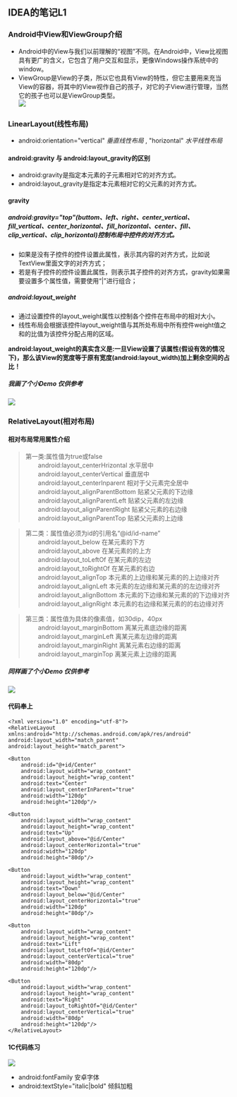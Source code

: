 ## IDEA的笔记L1  

### Android中View和ViewGroup介绍  
* Android中的View与我们以前理解的“视图”不同。在Android中，View比视图具有更广的含义，它包含了用户交互和显示，更像Windows操作系统中的window。  
* ViewGroup是View的子类，所以它也具有View的特性，但它主要用来充当View的容器，将其中的View视作自己的孩子，对它的子View进行管理，当然它的孩子也可以是ViewGroup类型。  
![](http://i.imgur.com/fSKfuip.png)
### LinearLayout(线性布局)  
* android:orientation="vertical" _垂直线性布局_ , "horizontal" _水平线性布局_   

#### android:gravity 与 android:layout_gravity的区别  
* android:gravity是指定本元素的子元素相对它的对齐方式。  
* android:layout_gravity是指定本元素相对它的父元素的对齐方式。  
#### gravity  
##### android:gravity="top"(buttom、left、right、center_vertical、fill_vertical、center_horizontal、fill_horizontal、center、fill、clip_vertical、clip_horizontal)控制布局中控件的对齐方式。  
* 如果是没有子控件的控件设置此属性，表示其内容的对齐方式，比如说TextView里面文字的对齐方式；  
* 若是有子控件的控件设置此属性，则表示其子控件的对齐方式，gravity如果需要设置多个属性值，需要使用“|”进行组合；   
##### android:layout_weight  
* 通过设置控件的layout_weight属性以控制各个控件在布局中的相对大小。  
* 线性布局会根据该控件layout_weight值与其所处布局中所有控件weight值之和的比值为该控件分配占用的区域。  

**android:layout\_weight的真实含义是:一旦View设置了该属性(假设有效的情况下)，那么该View的宽度等于原有宽度(android:layout\_width)加上剩余空间的占比！**  
##### 我画了个小Demo 仅供参考
![](http://i.imgur.com/uyU5RsN.png)    
  
### RelativeLayout(相对布局)   
#### 相对布局常用属性介绍  
> 第一类:属性值为true或false  
　　android:layout\_centerHrizontal 水平居中  
　　android:layout\_centerVertical 垂直居中  
　　android:layout\_centerInparent 相对于父元素完全居中  
　　android:layout\_alignParentBottom 贴紧父元素的下边缘  
　　android:layout\_alignParentLeft 贴紧父元素的左边缘   
　　android:layout\_alignParentRight 贴紧父元素的右边缘  
　　android:layout\_alignParentTop 贴紧父元素的上边缘    
  
> 第二类：属性值必须为id的引用名“@id/id-name”  
　　android:layout\_below 在某元素的下方  
　　android:layout\_above 在某元素的的上方  
　　android:layout\_toLeftOf 在某元素的左边   
　　android:layout\_toRightOf 在某元素的右边  
　　android:layout\_alignTop 本元素的上边缘和某元素的的上边缘对齐  
　　android:layout\_alignLeft 本元素的左边缘和某元素的的左边缘对齐  
　　android:layout\_alignBottom 本元素的下边缘和某元素的的下边缘对齐  
　　android:layout\_alignRight 本元素的右边缘和某元素的的右边缘对齐    
  
> 第三类：属性值为具体的像素值，如30dip，40px  
　　android:layout\_marginBottom 离某元素底边缘的距离  
　　android:layout\_marginLeft 离某元素左边缘的距离  
　　android:layout\_marginRight 离某元素右边缘的距离  
　　android:layout\_marginTop 离某元素上边缘的距离    

##### 同样画了个小Demo 仅供参考  
![](http://i.imgur.com/ifWx3KM.png)   
#### 代码奉上  
    <?xml version="1.0" encoding="utf-8"?>
	<RelativeLayout xmlns:android="http://schemas.android.com/apk/res/android"
    android:layout_width="match_parent"
    android:layout_height="match_parent">

    <Button
        android:id="@+id/Center"
        android:layout_width="wrap_content"
        android:layout_height="wrap_content"
        android:text="Center"
        android:layout_centerInParent="true"
        android:width="120dp"
        android:height="120dp"/>

    <Button
        android:layout_width="wrap_content"
        android:layout_height="wrap_content"
        android:text="Up"
        android:layout_above="@id/Center"
        android:layout_centerHorizontal="true"
        android:width="120dp"
        android:height="80dp"/>

    <Button
        android:layout_width="wrap_content"
        android:layout_height="wrap_content"
        android:text="Down"
        android:layout_below="@id/Center"
        android:layout_centerHorizontal="true"
        android:width="120dp"
        android:height="80dp"/>

    <Button
        android:layout_width="wrap_content"
        android:layout_height="wrap_content"
        android:text="Lift"
        android:layout_toLeftOf="@id/Center"
        android:layout_centerVertical="true"
        android:width="80dp"
        android:height="120dp"/>

    <Button
        android:layout_width="wrap_content"
        android:layout_height="wrap_content"
        android:text="Right"
        android:layout_toRightOf="@id/Center"
        android:layout_centerVertical="true"
        android:width="80dp"
        android:height="120dp"/>
	</RelativeLayout>
  
#### 1C代码练习  
![](http://i.imgur.com/4wulEtj.png)
  
* android:fontFamily  安卓字体  
* android:textStyle="italic|bold"  倾斜加粗